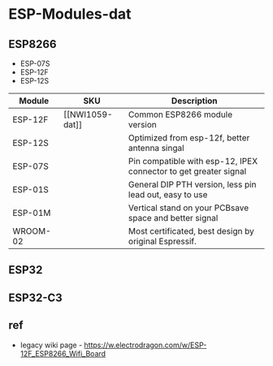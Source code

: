 # ESP-Modules-dat

## ESP8266

- ESP-07S
- ESP-12F
- ESP-12S

| Module   | SKU             | Description                                                      |
| -------- | --------------- | ---------------------------------------------------------------- |
| ESP-12F  | [[NWI1059-dat]] | Common ESP8266 module version                                    |
| ESP-12S  |                 | Optimized from esp-12f, better antenna singal                    |
| ESP-07S  |                 | Pin compatible with esp-12, IPEX connector to get greater signal |
| ESP-01S  |                 | General DIP PTH version, less pin lead out, easy to use          |
| ESP-01M  |                 | Vertical stand on your PCBsave space and better signal           |
| WROOM-02 |                 | Most certificated, best design by original Espressif.            |

## ESP32

## ESP32-C3



## ref 

- legacy wiki page - https://w.electrodragon.com/w/ESP-12F_ESP8266_Wifi_Board